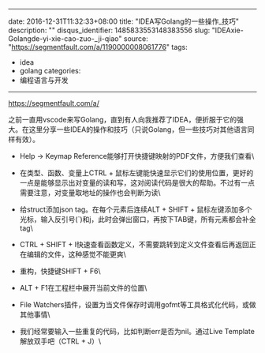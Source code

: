 
---
date: 2016-12-31T11:32:33+08:00
title: "IDEA写Golang的一些操作_技巧"
description: ""
disqus_identifier: 1485833553148383556
slug: "IDEAxie-Golangde-yi-xie-cao-zuo-_ji-qiao"
source: "https://segmentfault.com/a/1190000008061776"
tags: 
- idea 
- golang 
categories:
- 编程语言与开发
---

https://segmentfault.com/a/

之前一直用vscode来写Golang，直到有人向我推荐了IDEA，便折服于它的强大。在这里分享一些IDEA的操作和技巧（只说Golang，但一些技巧对其他语言同样有效）。

-   Help -&gt; Keymap
    Reference能够打开快捷键映射的PDF文件，方便我们查看\

<!-- -->

-   在类型、函数、变量上CTRL +
    鼠标左键能快速显示它们的使用位置，更好的一点是能够显示出对变量的读和写，这对阅读代码是很大的帮助。不过有一点需要注意，对变量取地址的操作也会判断为读\

<!-- -->

-   给struct添加json tag。在每个元素后连续ALT + SHIFT +
    鼠标左键添加多个光标，输入反引号(\`)和j，此时会弹出窗口，再按下TAB键，所有元素都会补全tag\

<!-- -->

-   CTRL + SHIFT +
    I快速查看函数定义，不需要跳转到定义文件查看后再返回正在编辑的文件，这种感觉不能更爽\

<!-- -->

-   重构，快捷键SHIFT + F6\

<!-- -->

-   ALT + F1在工程栏中展开当前文件的位置\

<!-- -->

-   File
    Watchers插件，设置为当文件保存时调用gofmt等工具格式化代码，或做其他事情\

<!-- -->

-   我们经常要输入一些重复的代码，比如判断err是否为nil。通过Live
    Template解放双手吧（CTRL + J）\



